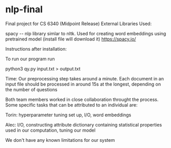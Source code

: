 # nlp-final
Final project for CS 6340 (Midpoint Release)
External Libraries Used:

spacy -- nlp library simlar to nltk. Used for creating word embeddings using pretrained model (install file will download it)
https://spacy.io/


Instructions after installation:

To run our program run 

python3 qy.py input.txt > output.txt


Time: Our preprocessing step takes around a minute. Each document in an input file should be processed in around 15s at the longest, depending on the 
number of questions


Both team members worked in close collaboration throught the process. Some specific tasks that can be attributed to an individual are:

Torin:
hyperparameter tuning set up, I/O, word embeddings

Alec:
I/O, constructing attribute dictionary containing statistical properties used in our computation, tuning our model

We don't have any known limitations for our system
